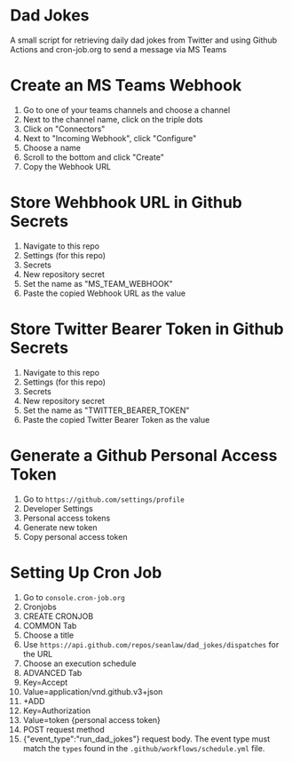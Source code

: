 # Dad Jokes

A small script for retrieving daily dad jokes from Twitter and using Github Actions and cron-job.org to send a message via MS Teams

# Create an MS Teams Webhook

1. Go to one of your teams channels and choose a channel
2. Next to the channel name, click on the triple dots
3. Click on "Connectors"
4. Next to "Incoming Webhook", click "Configure"
5. Choose a name
6. Scroll to the bottom and click "Create"
12. Copy the Webhook URL

# Store Wehbhook URL in Github Secrets

1. Navigate to this repo
2. Settings (for this repo)
3. Secrets
4. New repository secret
5. Set the name as "MS_TEAM_WEBHOOK"
6. Paste the copied Webhook URL as the value

# Store Twitter Bearer Token in Github Secrets

1. Navigate to this repo
2. Settings (for this repo)
3. Secrets
4. New repository secret
5. Set the name as "TWITTER_BEARER_TOKEN"
6. Paste the copied Twitter Bearer Token as the value

# Generate a Github Personal Access Token
1. Go to `https://github.com/settings/profile`
2. Developer Settings
3. Personal access tokens
4. Generate new token
4. Copy personal access token

# Setting Up Cron Job

1. Go to `console.cron-job.org`
2. Cronjobs
3. CREATE CRONJOB
4. COMMON Tab
5. Choose a title
6. Use `https://api.github.com/repos/seanlaw/dad_jokes/dispatches` for the URL
7. Choose an execution schedule
8. ADVANCED Tab
9. Key=Accept
10. Value=application/vnd.github.v3+json
11. +ADD
12. Key=Authorization
13. Value=token {personal access token}
14. POST request method
15. {"event_type":"run_dad_jokes"} request body. The event type must match the `types` found in the `.github/workflows/schedule.yml` file.
